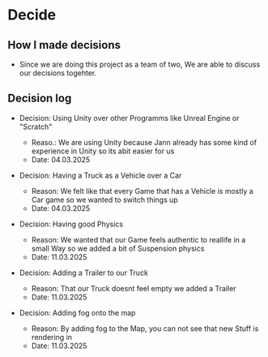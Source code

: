 # Decide
## How I made decisions
* Since we are doing this project as a team of two, We are able to discuss our decisions togehter.

## Decision log
* Decision: Using Unity over other Programms like Unreal Engine or "Scratch"
  * Reaso.: We are using Unity because Jann already has some kind of experience in Unity so its abit easier for us
  * Date: 04.03.2025

* Decision: Having a Truck as a Vehicle over a Car
  * Reason: We felt like that every Game that has a Vehicle is mostly a Car game so we wanted to switch things up
  * Date: 04.03.2025

* Decision: Having good Physics
  * Reason: We wanted that our Game feels authentic to reallife in a small Way so we added a bit of Suspension physics
  * Date: 11.03.2025

* Decision: Adding a Trailer to our Truck
  * Reason: That our Truck doesnt feel empty we added a Trailer
  * Date: 11.03.2025
 
* Decision: Adding fog onto the map
  * Reason: By adding fog to the Map, you can not see that new Stuff is rendering in
  * Date: 11.03.2025

